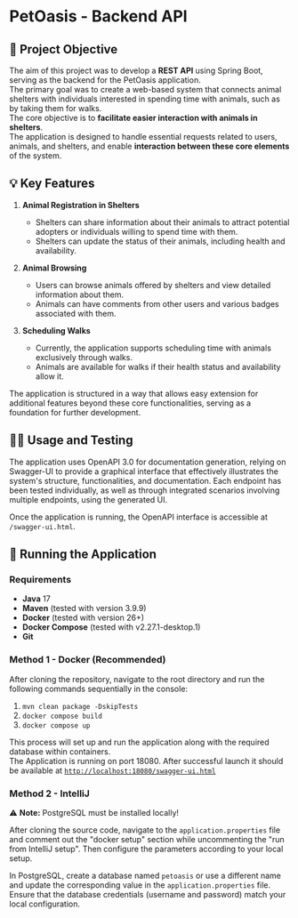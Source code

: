 # PetOasis - Backend API

## 🎯 Project Objective

The aim of this project was to develop a **REST API** using Spring Boot, serving as the backend for the PetOasis application.  
The primary goal was to create a web-based system that connects animal shelters with individuals interested in spending time with animals, such as by taking them for walks.  
The core objective is to **facilitate easier interaction with animals in shelters**.  
The application is designed to handle essential requests related to users, animals, and shelters, and enable **interaction between these core elements** of the system.

## 💡 Key Features

1. **Animal Registration in Shelters**
    - Shelters can share information about their animals to attract potential adopters or individuals willing to spend time with them.
    - Shelters can update the status of their animals, including health and availability.
    
2. **Animal Browsing**
    - Users can browse animals offered by shelters and view detailed information about them.
    - Animals can have comments from other users and various badges associated with them.
    
3. **Scheduling Walks**
    - Currently, the application supports scheduling time with animals exclusively through walks.
    - Animals are available for walks if their health status and availability allow it.

The application is structured in a way that allows easy extension for additional features beyond these core functionalities, serving as a foundation for further development.

## 🧑‍💻 Usage and Testing

The application uses OpenAPI 3.0 for documentation generation, relying on Swagger-UI to provide a graphical interface that effectively illustrates the system's structure, functionalities, and documentation. Each endpoint has been tested individually, as well as through integrated scenarios involving multiple endpoints, using the generated UI.

Once the application is running, the OpenAPI interface is accessible at `/swagger-ui.html`.

## 🚀 Running the Application

### Requirements

- **Java** 17 
- **Maven** (tested with version 3.9.9)
- **Docker** (tested with version 26+)
- **Docker Compose** (tested with v2.27.1-desktop.1)
- **Git**

### Method 1 - Docker (Recommended)

After cloning the repository, navigate to the root directory and run the following commands sequentially in the console:

1. `mvn clean package -DskipTests`
2. `docker compose build`
3. `docker compose up`

This process will set up and run the application along with the required database within containers.  
The Application is running on port 18080.  After successful launch it should be available at [`http://localhost:18080/swagger-ui.html`](http://localhost:18080/swagger-ui.html)

### Method 2 - IntelliJ

⚠️ **Note:** PostgreSQL must be installed locally!

After cloning the source code, navigate to the `application.properties` file and comment out the "docker setup" section while uncommenting the "run from IntelliJ setup". Then configure the parameters according to your local setup.

In PostgreSQL, create a database named `petoasis` or use a different name and update the corresponding value in the `application.properties` file. Ensure that the database credentials (username and password) match your local configuration.

